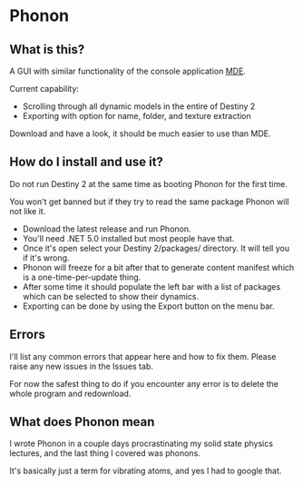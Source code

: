 # Phonon

## What is this?

A GUI with similar functionality of the console application [MDE](https://github.com/MontagueM/MontevenDynamicExtractor).

Current capability:

* Scrolling through all dynamic models in the entire of Destiny 2
* Exporting with option for name, folder, and texture extraction

Download and have a look, it should be much easier to use than MDE.

## How do I install and use it?

Do not run Destiny 2 at the same time as booting Phonon for the first time. 

You won't get banned but if they try to read the same package Phonon will not like it.

* Download the latest release and run Phonon. 
* You'll need .NET 5.0 installed but most people have that.
* Once it's open select your Destiny 2/packages/ directory. It will tell you if it's wrong.
* Phonon will freeze for a bit after that to generate content manifest which is a one-time-per-update thing.
* After some time it should populate the left bar with a list of packages which can be selected to show their dynamics.
* Exporting can be done by using the Export button on the menu bar.

## Errors

I'll list any common errors that appear here and how to fix them. Please raise any new issues in the Issues tab.

For now the safest thing to do if you encounter any error is to delete the whole program and redownload.

## What does Phonon mean

I wrote Phonon in a couple days procrastinating my solid state physics lectures, and the last thing I covered was phonons. 

It's basically just a term for vibrating atoms, and yes I had to google that.
